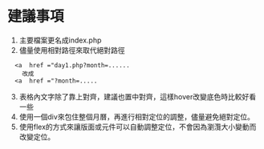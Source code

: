 # 建議事項
1. 主要檔案更名成index.php
2. 儘量使用相對路徑來取代絕對路徑
```
  <a  href ="day1.php?month=......
    改成
  <a  href ="?month=.....
```
3. 表格內文字除了靠上對齊，建議也置中對齊，這樣hover改變底色時比較好看一些
4. 使用一個div來包住整個月曆，再進行相對定位的調整，儘量避免絕對定位。
5. 使用flex的方式來讓版面或元件可以自動調整定位，不會因為瀏灠大小變動而改變定位。

